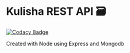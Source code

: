 # Kulisha REST API 🗃

[![Codacy Badge](https://api.codacy.com/project/badge/Grade/91697d8f3e9148e2bdc8baf95f6e73df)](https://app.codacy.com/gh/BuildForSDGCohort2/TEAM-855-BACKEND?utm_source=github.com&utm_medium=referral&utm_content=BuildForSDGCohort2/TEAM-855-BACKEND&utm_campaign=Badge_Grade_Settings)

Created with Node using Express and Mongodb
